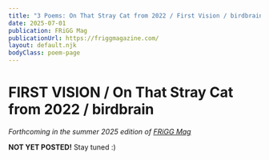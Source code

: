 ```yaml
---
title: "3 Poems: On That Stray Cat from 2022 / First Vision / birdbrain"
date: 2025-07-01
publication: FRiGG Mag
publicationUrl: https://friggmagazine.com/
layout: default.njk
bodyClass: poem-page
---
```



  




<div class="poem-content">

<h1>FIRST VISION / On That Stray Cat from 2022 / birdbrain</h1>

 *Forthcoming in the summer 2025 edition of [FRiGG Mag](https://friggmagazine.com/)*
 
**NOT YET POSTED!**
Stay tuned :)

</div>
